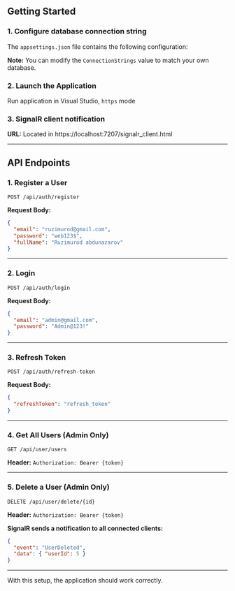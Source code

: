 ## Getting Started

### 1. Configure database connection string

The `appsettings.json` file contains the following configuration:

**Note:** You can modify the `ConnectionStrings` value to match your own database.

### 2. Launch the Application

Run application in Visual Studio, `https` mode

### 3. SignalR client notification

**URL:** Located in https://localhost:7207/signalr_client.html

---

## API Endpoints

### 1. Register a User

`POST /api/auth/register`

**Request Body:**

```json
{
  "email": "ruzimurod@gmail.com",
  "password": "web123$",
  "fullName": "Ruzimurod abdunazarov"
}
```

---

### 2. Login

`POST /api/auth/login`

**Request Body:**

```json
{
  "email": "admin@gmail.com",
  "password": "Admin@123!"
}
```

---

### 3. Refresh Token

`POST /api/auth/refresh-token`

**Request Body:**

```json
{
  "refreshToken": "refresh_token"
}
```

---

### 4. Get All Users (Admin Only)

`GET /api/user/users`

**Header:**
`Authorization: Bearer {token}`

---

### 5. Delete a User (Admin Only)

`DELETE /api/user/delete/{id}`

**Header:**
`Authorization: Bearer {token}`

**SignalR sends a notification to all connected clients:**

```json
{
  "event": "UserDeleted",
  "data": { "userId": 5 }
}
```

---


With this setup, the application should work correctly.
